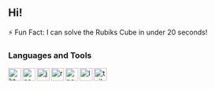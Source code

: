 ## Hi!

⚡ Fun Fact: I can solve the Rubiks Cube in under 20 seconds!

### Languages and Tools
<img src="https://cdn.jsdelivr.net/gh/devicons/devicon/icons/html5/html5-original.svg" align="left" alt="html" width="26px" />
<img src="https://cdn.jsdelivr.net/gh/devicons/devicon/icons/css3/css3-original.svg" align="left" alt="css" width="26px" />
<img src="https://cdn.jsdelivr.net/gh/devicons/devicon/icons/javascript/javascript-original.svg" align="left" alt="javascript" width="26px" />
<img src="https://cdn.jsdelivr.net/gh/devicons/devicon/icons/react/react-original.svg" align="left" alt="react" width="26px" />
<img src="https://cdn.jsdelivr.net/gh/devicons/devicon/icons/nodejs/nodejs-original.svg" align="left" alt="node" width="26px" />
<img src="https://laravel.com/img/logomark.min.svg" align="left" alt="laravel" width="26px" />
<img src="https://cdn.jsdelivr.net/gh/devicons/devicon/icons/tailwindcss/tailwindcss-plain.svg" align="left" alt="tailwind" width="26px" />
